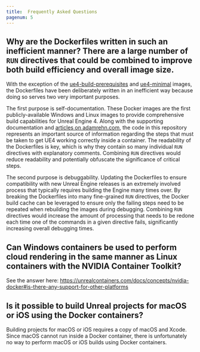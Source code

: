 ```yaml
---
title:  Frequently Asked Questions
pagenum: 5
---
```


## Why are the Dockerfiles written in such an inefficient manner? There are a large number of `RUN` directives that could be combined to improve both build efficiency and overall image size.

With the exception of the [ue4-build-prerequisites](../building-images/available-container-images#ue4-build-prerequisites) and [ue4-minimal](../building-images/available-container-images#ue4-minimal) images, the Dockerfiles have been deliberately written in an inefficient way because doing so serves two very important purposes.

The first purpose is self-documentation. These Docker images are the first publicly-available Windows and Linux images to provide comprehensive build capabilities for Unreal Engine 4. Along with the supporting documentation and [articles on adamrehn.com](https://adamrehn.com/articles/tag/Unreal%20Engine/), the code in this repository represents an important source of information regarding the steps that must be taken to get UE4 working correctly inside a container. The readability of the Dockerfiles is key, which is why they contain so many individual `RUN` directives with explanatory comments. Combining `RUN` directives would reduce readability and potentially obfuscate the significance of critical steps.

The second purpose is debuggability. Updating the Dockerfiles to ensure compatibility with new Unreal Engine releases is an extremely involved process that typically requires building the Engine many times over. By breaking the Dockerfiles into many fine-grained `RUN` directives, the Docker build cache can be leveraged to ensure only the failing steps need to be repeated when rebuilding the images during debugging. Combining `RUN` directives would increase the amount of processing that needs to be redone each time one of the commands in a given directive fails, significantly increasing overall debugging times.


## Can Windows containers be used to perform cloud rendering in the same manner as Linux containers with the NVIDIA Container Toolkit?

See the answer here: <https://unrealcontainers.com/docs/concepts/nvidia-docker#is-there-any-support-for-other-platforms>


## Is it possible to build Unreal projects for macOS or iOS using the Docker containers?

Building projects for macOS or iOS requires a copy of macOS and Xcode. Since macOS cannot run inside a Docker container, there is unfortunately no way to perform macOS or iOS builds using Docker containers.
